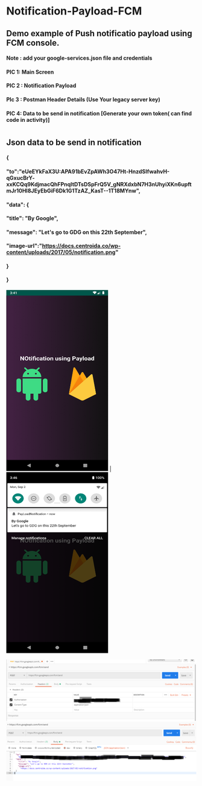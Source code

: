# Notification-Payload-FCM

## Demo example of Push notificatio payload using FCM console.
#### Note : add your google-services.json file and credentials

#### PIC 1: Main Screen
#### PIC 2 : Notification Payload
#### PIc 3 : Postman Header Details (Use Your legacy server key)
#### PIC 4: Data to be send in notification [Generate your own token( can find code in activity)]
#
## Json data to be send in notification
####      {
####         "to":"eUeEYkFaX3U:APA91bEvZpAWh3O47Ht-HnzdSIfwahvH-qGxucBrY-              xxKCQq9KdjmacQhFPnqItDTsDSpFrQ5V_gNRXdxbN7H3nUhyiXKn6upftmJr10Hl8JEyEbGiF6Dk1G1TzAZ_KasT--1T18MYnw",
####         "data": {
####        "title": "By Google",
####        "message": "Let's go to GDG on this 22th September",
####         "image-url":"https://docs.centroida.co/wp-content/uploads/2017/05/notification.png"
####      }
####  }

<img src="https://github.com/Alfaizkhan/Notification-Payload-FCM/blob/master/images/payload.png" width="270" height="480">   |  <img src="https://github.com/Alfaizkhan/Notification-Payload-FCM/blob/master/images/notification.png" width="270" height="480">

<img src="https://github.com/Alfaizkhan/Notification-Payload-FCM/blob/master/images/postman1.png"> 

<img src="https://github.com/Alfaizkhan/Notification-Payload-FCM/blob/master/images/postman2.PNG">

